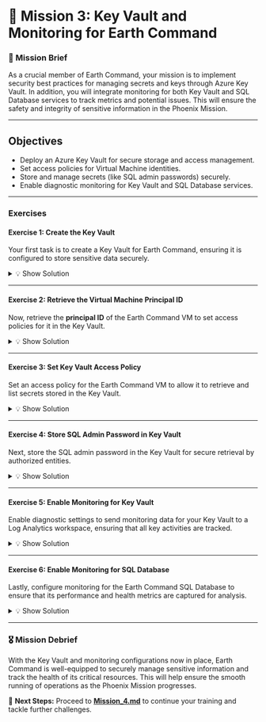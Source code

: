 # **🌌 Mission 3: Key Vault and Monitoring for Earth Command**

### **📝 Mission Brief**
As a crucial member of Earth Command, your mission is to implement security best practices for managing secrets and keys through Azure Key Vault. In addition, you will integrate monitoring for both Key Vault and SQL Database services to track metrics and potential issues. This will ensure the safety and integrity of sensitive information in the Phoenix Mission.

---

## **Objectives**
- Deploy an Azure Key Vault for secure storage and access management.
- Set access policies for Virtual Machine identities.
- Store and manage secrets (like SQL admin passwords) securely.
- Enable diagnostic monitoring for Key Vault and SQL Database services.

---

### **Exercises**

#### **Exercise 1: Create the Key Vault**
Your first task is to create a Key Vault for Earth Command, ensuring it is configured to store sensitive data securely.

<details>
<summary>💡 Show Solution</summary>

```bash
az keyvault create --name earthtestkvadminusetest2 --location francecentral --resource-group EarthCommand_RG --tenant-id "<tenant_id>" --sku standard --enable-soft-delete true --soft-delete-retention-days 90 --enable-rbac-authorization true --enabled-for-deployment true --enabled-for-disk-encryption true --enabled-for-template-deployment true --tags asset_owner="maxime gaspard" asset_project_desc="Phoenix Mission earth" asset_project_end="01-01-2025"
```

</details>

---

#### **Exercise 2: Retrieve the Virtual Machine Principal ID**
Now, retrieve the **principal ID** of the Earth Command VM to set access policies for it in the Key Vault.

<details>
<summary>💡 Show Solution</summary>

```bash
vm_principal_id=$(az vm show --name EarthVM --resource-group EarthCommand_RG --query "identity.principalId" -o tsv)
```

</details>

---

#### **Exercise 3: Set Key Vault Access Policy**
Set an access policy for the Earth Command VM to allow it to retrieve and list secrets stored in the Key Vault.

<details>
<summary>💡 Show Solution</summary>

```bash
az keyvault set-policy --name earthtestkvadminusetest2 --resource-group EarthCommand_RG --tenant-id "<tenant_id>" --object-id "$vm_principal_id" --secret-permissions get list
```

</details>

---

#### **Exercise 4: Store SQL Admin Password in Key Vault**
Next, store the SQL admin password in the Key Vault for secure retrieval by authorized entities.

<details>
<summary>💡 Show Solution</summary>

```bash
az keyvault secret set --vault-name earthtestkvadminusetest2 --name sql-admin-password --value "<sql_admin_password>"
```

</details>

---

#### **Exercise 5: Enable Monitoring for Key Vault**
Enable diagnostic settings to send monitoring data for your Key Vault to a Log Analytics workspace, ensuring that all key activities are tracked.

<details>
<summary>💡 Show Solution</summary>

```bash
az monitor diagnostic-settings create --name EarthDataMonitorKeyVault --resource "$(az keyvault show --name earthtestkvadminusetest2 --resource-group EarthCommand_RG --query id -o tsv)" --workspace "$(az monitor log-analytics workspace show --name EarthLogAnalyticsWorkspace --resource-group EarthCommand_RG --query id -o tsv)" --metrics '[{"category":"AllMetrics","enabled":true}]'
```

</details>

---

#### **Exercise 6: Enable Monitoring for SQL Database**
Lastly, configure monitoring for the Earth Command SQL Database to ensure that its performance and health metrics are captured for analysis.

<details>
<summary>💡 Show Solution</summary>

```bash
az monitor diagnostic-settings create --name EarthDataMonitorSQL --resource "$(az sql db show --name earthqlserver2055 --server earthqlserver2055 --resource-group EarthCommand_RG --query id -o tsv)" --workspace "$(az monitor log-analytics workspace show --name EarthLogAnalyticsWorkspace --resource-group EarthCommand_RG --query id -o tsv)" --metrics '[{"category":"AllMetrics","enabled":true}]'
```

</details>

---

### **🎖️ Mission Debrief**
With the Key Vault and monitoring configurations now in place, Earth Command is well-equipped to securely manage sensitive information and track the health of its critical resources. This will help ensure the smooth running of operations as the Phoenix Mission progresses.

🚀 **Next Steps:** Proceed to **[Mission_4.md](Mission_4.md)** to continue your training and tackle further challenges.
